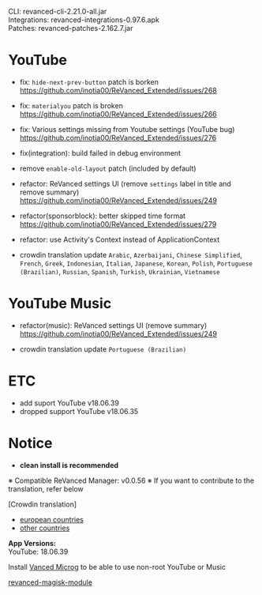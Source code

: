 CLI: revanced-cli-2.21.0-all.jar  
Integrations: revanced-integrations-0.97.6.apk  
Patches: revanced-patches-2.162.7.jar  

YouTube
==
- fix: `hide-next-prev-button` patch is borken https://github.com/inotia00/ReVanced_Extended/issues/268
- fix: `materialyou` patch is broken https://github.com/inotia00/ReVanced_Extended/issues/266
- fix: Various settings missing from Youtube settings (YouTube bug) https://github.com/inotia00/ReVanced_Extended/issues/276
- fix(integration): build failed in debug environment
- remove `enable-old-layout` patch (included by default)
- refactor: ReVanced settings UI (remove `settings` label in title and remove summary) https://github.com/inotia00/ReVanced_Extended/issues/249
- refactor(sponsorblock): better skipped time format https://github.com/inotia00/ReVanced_Extended/issues/279
- refactor: use Activity's Context instead of ApplicationContext

- crowdin translation update
`Arabic`, `Azerbaijani`, `Chinese Simplified`, `French`, `Greek`, `Indonesian`, `Italian`, `Japanese`, `Korean`, `Polish`, `Portuguese (Brazilian)`, `Russian`, `Spanish`, `Turkish`, `Ukrainian`, `Vietnamese`

YouTube Music
==
- refactor(music): ReVanced settings UI (remove summary) https://github.com/inotia00/ReVanced_Extended/issues/249

- crowdin translation update
`Portuguese (Brazilian)`

ETC
==
- add suport YouTube v18.06.39
- dropped support YouTube v18.06.35

Notice
==
- **clean install is recommended**


※ Compatible ReVanced Manager: v0.0.56
※ If you want to contribute to the translation, refer below

[Crowdin translation]
- [european countries](https://crowdin.com/project/revancedextendedeu)
- [other countries](https://crowdin.com/project/revancedextended)
  
**App Versions:**  
YouTube: 18.06.39  

Install [Vanced Microg](https://github.com/TeamVanced/VancedMicroG/releases) to be able to use non-root YouTube or Music  

[revanced-magisk-module](https://github.com/j-hc/revanced-magisk-module)  
